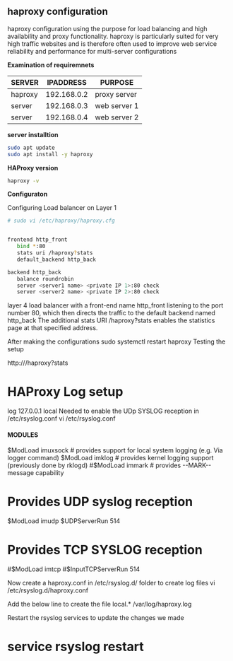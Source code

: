 ## haproxy configuration

haproxy configuration using the purpose for load balancing and high availability and proxy functionality. haproxy is particularly suited for very high traffic websites and is therefore often used to improve web service reliability and performance for multi-server configurations

**Examination of requiremnets**

|SERVER| IPADDRESS|PURPOSE|
|---|---|---|
|haproxy| 192.168.0.2| proxy server |
|server| 192.168.0.3| web server 1|
|server| 192.168.0.4| web server 2 |

**server installtion**

```bash
sudo apt update 
sudo apt install -y haproxy

```

**HAProxy version**

```bash
haproxy -v
```

**Configuraton**

Configuring Load balancer on Layer 1

```bash
# sudo vi /etc/haproxy/haproxy.cfg


frontend http_front
   bind *:80
   stats uri /haproxy?stats
   default_backend http_back

backend http_back
   balance roundrobin
   server <server1 name> <private IP 1>:80 check
   server <server2 name> <private IP 2>:80 check
```

  layer 4 load balancer with a front-end name http_front listening to the port number 80, which then directs the traffic to the default backend named http_back
  The additional stats URI /haproxy?stats enables the statistics page at that specified address.
    
  After making the configurations
  sudo systemctl restart haproxy
  Testing the setup
    
 http://<public IP>/haproxy?stats
   
 # HAProxy Log setup
   
 log 127.0.0.1 local Needed to enable the UDp SYSLOG reception in /etc/rsyslog.conf
 vi /etc/rsyslog.conf
 #### MODULES ####

$ModLoad imuxsock # provides support for local system logging (e.g. Via logger command)
$ModLoad imklog # provides kernel logging support (previously done by rklogd)
#$ModLoad immark # provides --MARK-- message capability

# Provides UDP syslog reception
$ModLoad imudp
$UDPServerRun 514

# Provides TCP SYSLOG reception
#$ModLoad imtcp
#$InputTCPServerRun 514
   
Now create a haproxy.conf in /etc/rsyslog.d/ folder to create log files
vi /etc/rsyslog.d/haproxy.conf

Add the below line to create the file
local.* /var/log/haproxy.log
   
Restart the rsyslog services to update the changes we made
# service rsyslog restart
   

